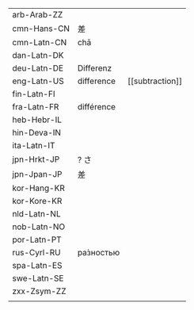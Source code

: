 | | | |
|-|-|-|
| arb-Arab-ZZ |  |  |
| cmn-Hans-CN | 差 |  |
| cmn-Latn-CN | chā |  |
| dan-Latn-DK |  |  |
| deu-Latn-DE | Differenz |  |
| eng-Latn-US | difference | [[subtraction]] |
| fin-Latn-FI |  |  |
| fra-Latn-FR | différence |  |
| heb-Hebr-IL |  |  |
| hin-Deva-IN |  |  |
| ita-Latn-IT |  |  |
| jpn-Hrkt-JP | ? さ |  |
| jpn-Jpan-JP | 差 |  |
| kor-Hang-KR |  |  |
| kor-Kore-KR |  |  |
| nld-Latn-NL |  |  |
| nob-Latn-NO |  |  |
| por-Latn-PT |  |  |
| rus-Cyrl-RU | ра́зностью |  |
| spa-Latn-ES |  |  |
| swe-Latn-SE |  |  |
| zxx-Zsym-ZZ |  |  |
|  |  |  |
